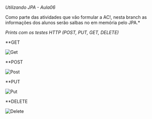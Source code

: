 *Utilizando JPA - Aula06*

Como parte das atividades que vão formular a AC!, nesta branch as informações dos alunos serão salbas no em memória pelo JPA.*




*Prints com os testes HTTP (POST, PUT, GET, DELETE)*

**GET

![Get](https://github.com/NicolasSegat0/AC1ArquiteturaWeb-Atividade/assets/100158925/026feace-f54a-45c9-add2-994e12914a12)


**POST

![Post](https://github.com/NicolasSegat0/AC1ArquiteturaWeb-Atividade/assets/100158925/dbeb582d-3943-4989-aa3c-b16263a18436)


**PUT

![Put](https://github.com/NicolasSegat0/AC1ArquiteturaWeb-Atividade/assets/100158925/c3ac5ac3-d2a9-4e9a-8033-7be69127024a)


**DELETE

![Delete](https://github.com/NicolasSegat0/AC1ArquiteturaWeb-Atividade/assets/100158925/37719dce-3912-41e4-af54-04246ad279ae)
